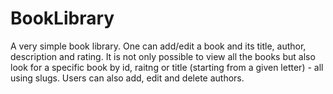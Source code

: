 BookLibrary
===========

A very simple book library. One can add/edit a book and its title, author, description and rating. It is not only possible to view all the books but also look for a specific book by id, raitng or title (starting from a given letter) - all using slugs. Users can also add, edit and delete authors.



